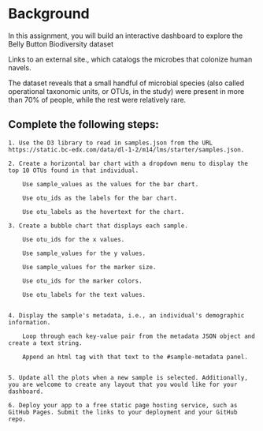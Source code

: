 # Background

In this assignment, you will build an interactive dashboard to explore the Belly Button Biodiversity dataset

Links to an external site., which catalogs the microbes that colonize human navels.

The dataset reveals that a small handful of microbial species (also called operational taxonomic units, or OTUs, in the study) were present in more than 70% of people, while the rest were relatively rare.

## Complete the following steps:

    1. Use the D3 library to read in samples.json from the URL https://static.bc-edx.com/data/dl-1-2/m14/lms/starter/samples.json.

    2. Create a horizontal bar chart with a dropdown menu to display the top 10 OTUs found in that individual.

        Use sample_values as the values for the bar chart.

        Use otu_ids as the labels for the bar chart.

        Use otu_labels as the hovertext for the chart.

    3. Create a bubble chart that displays each sample.

        Use otu_ids for the x values.

        Use sample_values for the y values.

        Use sample_values for the marker size.

        Use otu_ids for the marker colors.

        Use otu_labels for the text values.
        

    4. Display the sample's metadata, i.e., an individual's demographic information.

        Loop through each key-value pair from the metadata JSON object and create a text string.

        Append an html tag with that text to the #sample-metadata panel.


    5. Update all the plots when a new sample is selected. Additionally, you are welcome to create any layout that you would like for your dashboard.

    6. Deploy your app to a free static page hosting service, such as GitHub Pages. Submit the links to your deployment and your GitHub repo.
